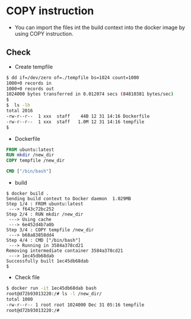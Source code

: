 # COPY instruction
- You can import the files int the build context into the docker image by using COPY instruction. 


## Check
- Create tempfile
```bash
$ dd if=/dev/zero of=./tempfile bs=1024 count=1000
1000+0 records in
1000+0 records out
1024000 bytes transferred in 0.012074 secs (84810381 bytes/sec)
$
$  ls -lh
total 2016
-rw-r--r--  1 xxx  staff    44B 12 31 14:16 Dockerfile
-rw-r--r--  1 xxx  staff   1.0M 12 31 14:16 tempfile
$
```

- Dockerfile
```Dockerfile
FROM ubuntu:latest
RUN mkdir /new_dir
COPY tempfile /new_dir

CMD ["/bin/bash"]
```

- build
```docker
$ docker build .
Sending build context to Docker daemon  1.029MB
Step 1/4 : FROM ubuntu:latest
 ---> f643c72bc252
Step 2/4 : RUN mkdir /new_dir
 ---> Using cache
 ---> 6e452d4b7a0b
Step 3/4 : COPY tempfile /new_dir
 ---> b68a83858dd4
Step 4/4 : CMD ["/bin/bash"]
 ---> Running in 3584a378cd21
Removing intermediate container 3584a378cd21
 ---> 1ec45db68dab
Successfully built 1ec45db68dab
$
```

- Check file
```bash
$ docker run -it 1ec45db68dab bash
root@d72b93013220:/# ls -l /new_dir/
total 1000
-rw-r--r-- 1 root root 1024000 Dec 31 05:16 tempfile
root@d72b93013220:/#
```